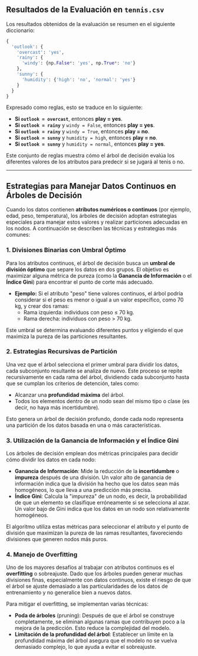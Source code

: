 ## **Resultados de la Evaluación en `tennis.csv`**

Los resultados obtenidos de la evaluación se resumen en el siguiente diccionario:

```python
{
  'outlook': {
    'overcast': 'yes',
    'rainy': {
      'windy': {np.False*: 'yes', np.True*: 'no'}
    },
    'sunny': {
      'humidity': {'high': 'no', 'normal': 'yes'}
    }
  }
}
```

Expresado como reglas, esto se traduce en lo siguiente:

- **Si `outlook = overcast`**, entonces **play = yes**.
- **Si `outlook = rainy`** y `windy = False`, entonces **play = yes**.
- **Si `outlook = rainy`** y `windy = True`, entonces **play = no**.
- **Si `outlook = sunny`** y `humidity = high`, entonces **play = no**.
- **Si `outlook = sunny`** y `humidity = normal`, entonces **play = yes**.

Este conjunto de reglas muestra cómo el árbol de decisión evalúa los diferentes valores de los atributos para predecir si se jugará al tenis o no.

---

## **Estrategias para Manejar Datos Continuos en Árboles de Decisión**

Cuando los datos contienen **atributos numéricos o continuos** (por ejemplo, edad, peso, temperatura), los árboles de decisión adoptan estrategias especiales para manejar estos valores y realizar particiones adecuadas en los nodos. A continuación se describen las técnicas y estrategias más comunes:

### **1. Divisiones Binarias con Umbral Óptimo**

Para los atributos continuos, el árbol de decisión busca un **umbral de división óptimo** que separe los datos en dos grupos. El objetivo es maximizar alguna métrica de pureza (como la **Ganancia de Información** o el **Índice Gini**) para encontrar el punto de corte más adecuado.

- **Ejemplo:** Si el atributo "peso" tiene valores continuos, el árbol podría considerar si el peso es menor o igual a un valor específico, como 70 kg, y crear dos ramas:
  - Rama izquierda: individuos con peso ≤ 70 kg.
  - Rama derecha: individuos con peso > 70 kg.

Este umbral se determina evaluando diferentes puntos y eligiendo el que maximiza la pureza de las particiones resultantes.

### **2. Estrategias Recursivas de Partición**

Una vez que el árbol selecciona el primer umbral para dividir los datos, cada subconjunto resultante se analiza de nuevo. Este proceso se repite recursivamente en cada rama del árbol, dividiendo cada subconjunto hasta que se cumplan los criterios de detención, tales como:

- Alcanzar una **profundidad máxima** del árbol.
- Todos los elementos dentro de un nodo sean del mismo tipo o clase (es decir, no haya más incertidumbre).

Esto genera un árbol de decisión profundo, donde cada nodo representa una partición de los datos basada en una o más características.

### **3. Utilización de la Ganancia de Información y el Índice Gini**

Los árboles de decisión emplean dos métricas principales para decidir cómo dividir los datos en cada nodo:

- **Ganancia de Información**: Mide la reducción de la **incertidumbre** o **impureza** después de una división. Un valor alto de ganancia de información indica que la división ha hecho que los datos sean más homogéneos, lo que lleva a una predicción más precisa.
- **Índice Gini**: Calcula la "impureza" de un nodo, es decir, la probabilidad de que un elemento se clasifique erróneamente si se selecciona al azar. Un valor bajo de Gini indica que los datos en un nodo son relativamente homogéneos.

El algoritmo utiliza estas métricas para seleccionar el atributo y el punto de división que maximizan la pureza de las ramas resultantes, favoreciendo divisiones que generen nodos más puros.

### **4. Manejo de Overfitting**

Uno de los mayores desafíos al trabajar con atributos continuos es el **overfitting** o sobreajuste. Dado que los árboles pueden generar muchas divisiones finas, especialmente con datos continuos, existe el riesgo de que el árbol se ajuste demasiado a las particularidades de los datos de entrenamiento y no generalice bien a nuevos datos.

Para mitigar el overfitting, se implementan varias técnicas:

- **Poda de árboles** (pruning): Después de que el árbol se construye completamente, se eliminan algunas ramas que contribuyen poco a la mejora de la predicción. Esto reduce la complejidad del modelo.
- **Limitación de la profundidad del árbol**: Establecer un límite en la profundidad máxima del árbol asegura que el modelo no se vuelva demasiado complejo, lo que ayuda a evitar el sobreajuste.
